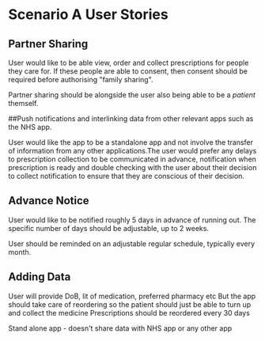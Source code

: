 # Scenario A User Stories

## Partner Sharing
User would like to be able view, order and collect prescriptions for people they care for. If these people are able to consent, then consent should be required before authorising "family sharing".

Partner sharing should be alongside the user also being able to be a *patient* themself.


##Push notifications and interlinking data from other relevant apps such as the NHS app.

User would like the app to be a standalone app and not involve the transfer of information from any other applications.The 
user would prefer any delays to prescription collection to be communicated in advance, notification when prescription is ready and double checking with the user about their decision to collect notification to ensure that they are conscious of their decision.

## Advance Notice
User would like to be notified roughly 5 days in advance of running out. The specific number of days should be adjustable, up to 2 weeks.

User should be reminded on an adjustable regular schedule, typically every month.

## Adding Data
User will provide DoB, lit of medication, preferred pharmacy etc
But the app should take care of reordering so the patient should just be able to turn up and collect the medicine
Prescriptions should be reordered every 30 days

Stand alone app - doesn't share data with NHS app or any other app

